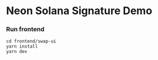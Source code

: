 # Neon Solana Signature Demo

### Run frontend

```shell
cd frontend/swap-ui
yarn install
yarn dev
```

